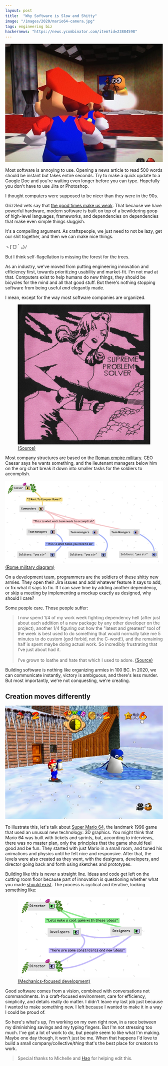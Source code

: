 ```yaml
---
layout: post
title:  "Why Software is Slow and Shitty"
image: "/images/2020/mario64-camera.jpg"
tags: engineering biz
hackernews: "https://news.ycombinator.com/item?id=23884598"
---
```

<p></p>

<img src="/images/2020/mario64-camera.jpg" class="large">


Most software is annoying to use. Opening a news article to read 500 words should be instant but takes entire seconds. Try to make a quick update to a Google Doc and you're waiting even longer before you can type. Hopefully you don't have to use Jira or Photoshop.

I thought computers were supposed to be nicer than they were in the 90s.

Grizzled vets say that [the good times make us weak](https://tonsky.me/blog/good-times-weak-men/). That because we have powerful hardware, modern software is built on top of a bewildering goop of high-level languages, frameworks, and dependencies on dependencies that make even simple things sluggish.

It's a compelling argument. As craftspeople, we just need to not be lazy, get our shit together, and then we can make nice things.

ヽ(´□｀。)ﾉ

But I think self-flagellation is missing the forest for the trees.

As an industry, we've moved from putting engineering innovation and efficiency first, towards prioritizing usability and market-fit. I'm not mad at that. Computers exist to help humans do new things, they should be bicycles for the mind and all that good stuff. But there's nothing stopping software from being useful _and_ elegantly made.

I mean, except for the way most software companies are organized.

<figure>
  <img src="/images/2020/supreme-problem-solves.jpg">
  <figcaption>
    <a href="https://www.are.na/block/1975355">(Source)</a>
  </figcaption>
</figure>

Most company structures are based on the [Roman empire military](https://www.hierarchystructure.com/roman-military-hierarchy/). CEO Caesar says he wants something, and the lieutenant managers below him on the org chart break it down into smaller tasks for the soldiers to accomplish.

<img src="/images/2020/caesar-diagram.png" class="no-shadow large">
<a href="https://kinopio.club/roman-military-diagram-Q9vX2HJbM3-tJD0CaTDxM">(Rome military diagram)</a>

On a development team, programmers are the soldiers of these shitty new armies. They open their Jira issues and add whatever feature it says to add, or fix what it says to fix. If I can save time by adding another dependency, or skip a meeting by implementing a mockup exactly as designed, why should I care?

Some people care. Those people suffer:

> I now spend 1/4 of my work week fighting dependency hell (after just about each addition of a new package by any other developer on the project), another 1/4 figuring out how the "latest and greatest" tool of the week is best used to do something that would normally take me 5 minutes to do custom (god forbid, not the C-word!), and the remaining half is spent maybe doing actual work. So incredibly frustrating that I've just about had it.
<br/><br/>
I've grown to loathe and hate that which I used to adore. <a href="https://news.ycombinator.com/item?id=18027977">(Source)</a>

Building software is nothing like organizing armies in 100 BC. In 2020, we can communicate instantly, victory is ambiguous, and there's less murder. But most importantly, we're not conquesting, we're creating.

## Creation moves differently

<img src="/images/2020/mario64-penguin.jpg">

To illustrate this, let's talk about [Super Mario 64](https://www.youtube.com/watch?v=8MQO2STCbbY), the landmark 1996 game that used an unusual new technology: 3D graphics. You might think that Mario 64 was built with tickets and sprints, but, according to interviews, there was no master plan, only the principles that the game should feel good and be fun. They started with just Mario in a small room, and tuned his animations and physics until he felt nice and responsive. After that, the levels were also created as they went, with the designers, developers, and director going back and forth using sketches and prototypes.

Building like this is never a straight line. Ideas and code get left on the cutting room floor because part of innovation is questioning whether what you made [should exist](https://www.folklore.org/StoryView.py?project=Macintosh&story=MacPaint_Evolution.txt). The process is cyclical and iterative, looking something like:

<figure>
  <img src="/images/2020/cyclical creation diagram.png" class="no-shadow">
  <figcaption>
    <a href="https://kinopio.club/mechanics-focused-development-lCHFGyOJfskhGAZ5Lul5v">(Mechanics-focused development)</a>
  </figcaption>
</figure>

Good software comes from a vision, combined with conversations not commandments. In a craft-focused environment, care for efficiency, simplicity, and details really do matter. I didn't leave my last job just because I wanted to make something new. I left because I wanted to make it in a way I could be proud of.

So here's what's up, I'm working on my own right now, in a race between my diminishing savings and my typing fingers. But I'm not stressing too much. I've got a lot of work to do, but people seem to like what I'm making. Maybe one day though, it won't just be me. When that happens I'd love to build a small company/collective/*thing* that's the best place for creators to work.

> Special thanks to Michelle and [Hao](https://twitter.com/haoformayor) for helping edit this.
